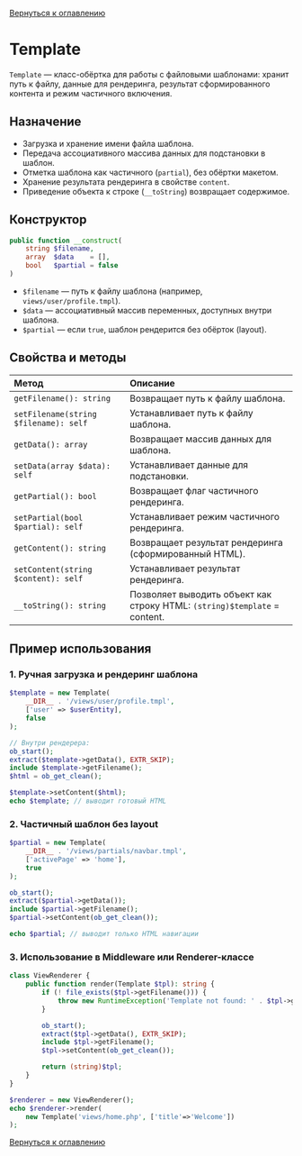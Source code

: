 [Вернуться к оглавлению](../../../index.md)
# Template

`Template` — класс-обёртка для работы с файловыми шаблонами: хранит путь к файлу, данные для рендеринга, результат сформированного контента и режим частичного включения.

## Назначение

- Загрузка и хранение имени файла шаблона.
- Передача ассоциативного массива данных для подстановки в шаблон.
- Отметка шаблона как частичного (`partial`), без обёртки макетом.
- Хранение результата рендеринга в свойстве `content`.
- Приведение объекта к строке (`__toString`) возвращает содержимое.

## Конструктор

```php
public function __construct(
    string $filename,
    array  $data    = [],
    bool   $partial = false
)
```
- `$filename` — путь к файлу шаблона (например, `views/user/profile.tmpl`).
- `$data` — ассоциативный массив переменных, доступных внутри шаблона.
- `$partial` — если `true`, шаблон рендерится без обёрток (layout).

## Свойства и методы

| Метод                                    | Описание                                                             |
|:-----------------------------------------|:---------------------------------------------------------------------|
| `getFilename(): string`                  | Возвращает путь к файлу шаблона.                                     |
| `setFilename(string $filename): self`    | Устанавливает путь к файлу шаблона.                                  |
| `getData(): array`                       | Возвращает массив данных для шаблона.                                |
| `setData(array $data): self`             | Устанавливает данные для подстановки.                                |
| `getPartial(): bool`                     | Возвращает флаг частичного рендеринга.                                |
| `setPartial(bool $partial): self`        | Устанавливает режим частичного рендеринга.                           |
| `getContent(): string`                   | Возвращает результат рендеринга (сформированный HTML).               |
| `setContent(string $content): self`      | Устанавливает результат рендеринга.                                  |
| `__toString(): string`                   | Позволяет выводить объект как строку HTML: `(string)$template` = content. |

## Пример использования

### 1. Ручная загрузка и рендеринг шаблона
```php
$template = new Template(
    __DIR__ . '/views/user/profile.tmpl',
    ['user' => $userEntity],
    false
);

// Внутри рендерера:
ob_start();
extract($template->getData(), EXTR_SKIP);
include $template->getFilename();
$html = ob_get_clean();

$template->setContent($html);
echo $template; // выводит готовый HTML
```

### 2. Частичный шаблон без layout
```php
$partial = new Template(
    __DIR__ . '/views/partials/navbar.tmpl',
    ['activePage' => 'home'],
    true
);

ob_start();
extract($partial->getData());
include $partial->getFilename();
$partial->setContent(ob_get_clean());

echo $partial; // выводит только HTML навигации
```

### 3. Использование в Middleware или Renderer-классе
```php
class ViewRenderer {
    public function render(Template $tpl): string {
        if (! file_exists($tpl->getFilename())) {
            throw new RuntimeException('Template not found: ' . $tpl->getFilename());
        }

        ob_start();
        extract($tpl->getData(), EXTR_SKIP);
        include $tpl->getFilename();
        $tpl->setContent(ob_get_clean());

        return (string)$tpl;
    }
}

$renderer = new ViewRenderer();
echo $renderer->render(
    new Template('views/home.php', ['title'=>'Welcome'])
);
```

[Вернуться к оглавлению](../../../index.md)